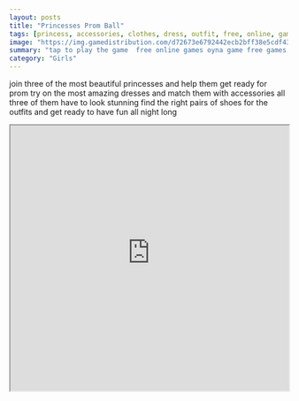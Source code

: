 ```yaml
---
layout: posts
title: "Princesses Prom Ball"
tags: [princess, accessories, clothes, dress, outfit, free, online, games, oyna, game, free, games, play, play, games]
image: "https://img.gamedistribution.com/d72673e6792442ecb2bff38e5cdf4381.jpg"
summary: "tap to play the game  free online games oyna game free games play play games"
category: "Girls"
---
```


join three of the most beautiful princesses and help them get ready for prom try on the most amazing dresses and match them with accessories all three of them have to look stunning find the right pairs of shoes for the outfits and get ready to have fun all night long

<iframe width="100%" height="480px;" src="https://html5.gamedistribution.com/d72673e6792442ecb2bff38e5cdf4381/"></iframe>